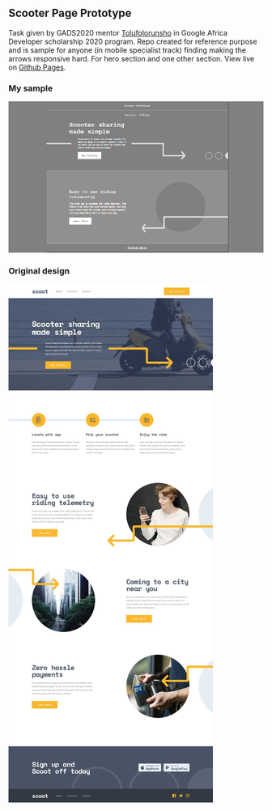 ## Scooter Page Prototype
Task given by GADS2020 mentor [Tolufolorunsho](https://twitter.com/Developer_Tolu) in Google Africa Developer scholarship 2020 program. Repo created for reference purpose and is sample for anyone (in mobile specialist track) finding making the arrows responsive hard. For hero section and one other section. View live on [Github Pages](https://ifycode.github.io/Scooter-page-prototype/).

### My sample
![Prototype](./readmeExtension/scooter-prototype.PNG)

### Original design
![Original](./readmeExtension/original.jpg)